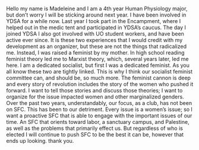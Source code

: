 Hello my name is Madeleine and I am a 4th year Human Physiology major, but don’t worry I will be sticking around next year. I have been involved in YDSA for a while now. Last year I took part in the Encampment, where I helped out in the medic tent and participated in YDSA’s caucus. The day I joined YDSA I also got involved with UO student workers, and have been active ever since. It is these two experiences that I would credit with my development as an organizer, but these are not the things that radicalized me. Instead, I was raised a feminist by my mother. In high school reading feminist theory led me to Marxist theory, which, several years later, led me here. I am a dedicated socialist, but first I was a dedicated feminist. As you all know these two are tightly linked. This is why I think our socialist feminist committee can, and should be, so much more. The feminist cannon is deep and every story of revolution includes the story of the women who pushed it forward. I want to tell those stories and discuss those theories; I want to organize for the issue impacted women and other marginalized genders. Over the past two years, understandably, our focus, as a club, has not been on SFC. This has been to our detriment. Every issue is a women’s issue; so I want a proactive SFC that is able to engage with the important issues of our time. An SFC that orients toward labor, a sanctuary campus, and Palestine, as well as the problems that primarily effect us. But regardless of who is elected I will continue to push SFC to be the best it can be, however that ends up looking. thank you.